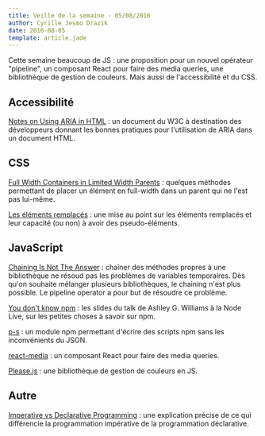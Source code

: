 ```yaml
---
title: Veille de la semaine - 05/08/2016
author: Cyrille Jesmo Drazik
date: 2016-08-05
template: article.jade
---
```


Cette semaine beaucoup de JS : une proposition pour un nouvel opérateur
"pipeline", un composant React pour faire des media queries, une bibliothèque
de gestion de couleurs. Mais aussi de l'accessibilité et du CSS.

## Accessibilité

[Notes on Using ARIA in HTML](https://www.w3.org/TR/aria-in-html/) : un
document du W3C à destination des développeurs donnant les bonnes pratiques pour
l'utilisation de ARIA dans un document HTML.

## CSS

[Full Width Containers in Limited Width Parents](https://css-tricks.com/full-width-containers-limited-width-parents/) :
quelques méthodes permettant de placer un élément en full-width dans un parent
qui ne l'est pas lui-même.

[Les éléments remplacés](http://www.ffoodd.fr/les-elements-remplaces/) : une
mise au point sur les éléments remplacés et leur capacité (ou non) à avoir des
pseudo-éléments.

## JavaScript

[Chaining Is Not The Answer](https://medium.com/@computer.guy/chaining-is-not-the-answer-6c4143ebb64d#.sgbqwo5cu) :
chaîner des méthodes propres à une bibliothèque ne résoud pas les problèmes
de variables temporaires. Dès qu'on souhaite mélanger plusieurs bibliothèques,
le chaining n'est plus possible. Le pipeline operator a pour but de résoudre ce
problème.

[You don't know npm](https://ashleygwilliams.github.io/node-live/#1) : les
slides du talk de Ashley G. Williams à la Node Live, sur les petites choses à
savoir sur npm.

[p-s](https://github.com/kentcdodds/p-s) : un module npm permettant
d'écrire des scripts npm sans les inconvénients du JSON.

[react-media](https://github.com/ReactTraining/react-media) : un composant React
pour faire des media queries.

[Please.js](http://www.checkman.io/please/) : une bibliothèque de gestion de
couleurs en JS.

## Autre

[Imperative vs Declarative Programming](https://medium.freecodecamp.com/imperative-vs-declarative-programming-283e96bf8aea#.3870ns3mb) :
une explication précise de ce qui différencie la programmation impérative de la
programmation déclarative.

